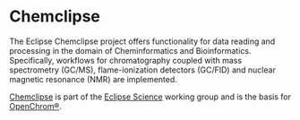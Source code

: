 # Chemclipse

The Eclipse Chemclipse project offers functionality for data reading and processing in the domain of Cheminformatics and Bioinformatics. Specifically, workflows for chromatography coupled with mass spectrometry (GC/MS), flame-ionization detectors (GC/FID) and nuclear magnetic resonance (NMR) are implemented.

[Chemclipse](https://projects.eclipse.org/projects/science.chemclipse) is part of the [Eclipse Science](https://science.eclipse.org/) working group and is the basis for [OpenChrom®](https://github.com/Openchrom/openchrom).
